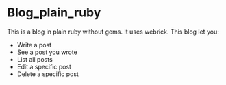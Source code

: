 Blog_plain_ruby
===============
This is a blog in plain ruby without gems. It uses webrick.
This blog let you:
* Write a post
* See a post you wrote
* List all posts
* Edit a specific post
* Delete a specific post
